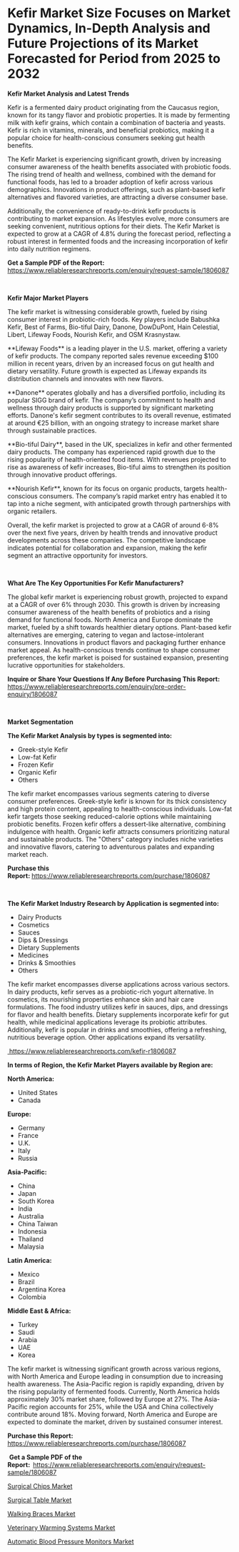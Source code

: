 <p><h1>Kefir Market Size Focuses on Market Dynamics, In-Depth Analysis and Future Projections of its Market Forecasted for Period from 2025 to 2032</h1></p><p><strong>Kefir Market Analysis and Latest Trends</strong></p>
<p><p>Kefir is a fermented dairy product originating from the Caucasus region, known for its tangy flavor and probiotic properties. It is made by fermenting milk with kefir grains, which contain a combination of bacteria and yeasts. Kefir is rich in vitamins, minerals, and beneficial probiotics, making it a popular choice for health-conscious consumers seeking gut health benefits.</p><p>The Kefir Market is experiencing significant growth, driven by increasing consumer awareness of the health benefits associated with probiotic foods. The rising trend of health and wellness, combined with the demand for functional foods, has led to a broader adoption of kefir across various demographics. Innovations in product offerings, such as plant-based kefir alternatives and flavored varieties, are attracting a diverse consumer base.</p><p>Additionally, the convenience of ready-to-drink kefir products is contributing to market expansion. As lifestyles evolve, more consumers are seeking convenient, nutritious options for their diets. The Kefir Market is expected to grow at a CAGR of 4.8% during the forecast period, reflecting a robust interest in fermented foods and the increasing incorporation of kefir into daily nutrition regimens.</p></p>
<p><strong>Get a Sample PDF of the Report:&nbsp;</strong> <a href="https://www.reliableresearchreports.com/enquiry/request-sample/1806087?utm_campaign=3545&utm_medium=2&utm_source=Github&utm_content=ia&utm_term=07042025&utm_id=kefir">https://www.reliableresearchreports.com/enquiry/request-sample/1806087</a></p>
<p>&nbsp;</p>
<p><strong>Kefir Major Market Players</strong></p>
<p><p>The kefir market is witnessing considerable growth, fueled by rising consumer interest in probiotic-rich foods. Key players include Babushka Kefir, Best of Farms, Bio-tiful Dairy, Danone, DowDuPont, Hain Celestial, Libert, Lifeway Foods, Nourish Kefir, and OSM Krasnystaw.</p><p>**Lifeway Foods** is a leading player in the U.S. market, offering a variety of kefir products. The company reported sales revenue exceeding $100 million in recent years, driven by an increased focus on gut health and dietary versatility. Future growth is expected as Lifeway expands its distribution channels and innovates with new flavors.</p><p>**Danone** operates globally and has a diversified portfolio, including its popular SIGG brand of kefir. The company’s commitment to health and wellness through dairy products is supported by significant marketing efforts. Danone's kefir segment contributes to its overall revenue, estimated at around €25 billion, with an ongoing strategy to increase market share through sustainable practices.</p><p>**Bio-tiful Dairy**, based in the UK, specializes in kefir and other fermented dairy products. The company has experienced rapid growth due to the rising popularity of health-oriented food items. With revenues projected to rise as awareness of kefir increases, Bio-tiful aims to strengthen its position through innovative product offerings.</p><p>**Nourish Kefir**, known for its focus on organic products, targets health-conscious consumers. The company’s rapid market entry has enabled it to tap into a niche segment, with anticipated growth through partnerships with organic retailers.</p><p>Overall, the kefir market is projected to grow at a CAGR of around 6-8% over the next five years, driven by health trends and innovative product developments across these companies. The competitive landscape indicates potential for collaboration and expansion, making the kefir segment an attractive opportunity for investors.</p></p>
<p>&nbsp;</p>
<p><strong>What Are The Key Opportunities For Kefir Manufacturers?</strong></p>
<p><p>The global kefir market is experiencing robust growth, projected to expand at a CAGR of over 6% through 2030. This growth is driven by increasing consumer awareness of the health benefits of probiotics and a rising demand for functional foods. North America and Europe dominate the market, fueled by a shift towards healthier dietary options. Plant-based kefir alternatives are emerging, catering to vegan and lactose-intolerant consumers. Innovations in product flavors and packaging further enhance market appeal. As health-conscious trends continue to shape consumer preferences, the kefir market is poised for sustained expansion, presenting lucrative opportunities for stakeholders.</p></p>
<p><strong>Inquire or Share Your Questions If Any Before Purchasing This Report:</strong> <a href="https://www.reliableresearchreports.com/enquiry/pre-order-enquiry/1806087?utm_campaign=3545&utm_medium=2&utm_source=Github&utm_content=ia&utm_term=07042025&utm_id=kefir">https://www.reliableresearchreports.com/enquiry/pre-order-enquiry/1806087</a></p>
<p>&nbsp;</p>
<p><strong>Market Segmentation</strong></p>
<p><strong>The Kefir Market Analysis by types is segmented into:</strong></p>
<p><ul><li>Greek-style Kefir</li><li>Low-fat Kefir</li><li>Frozen Kefir</li><li>Organic Kefir</li><li>Others</li></ul></p>
<p><p>The kefir market encompasses various segments catering to diverse consumer preferences. Greek-style kefir is known for its thick consistency and high protein content, appealing to health-conscious individuals. Low-fat kefir targets those seeking reduced-calorie options while maintaining probiotic benefits. Frozen kefir offers a dessert-like alternative, combining indulgence with health. Organic kefir attracts consumers prioritizing natural and sustainable products. The "Others" category includes niche varieties and innovative flavors, catering to adventurous palates and expanding market reach.</p></p>
<p><strong>Purchase this Report:&nbsp;</strong><a href="https://www.reliableresearchreports.com/purchase/1806087?utm_campaign=3545&utm_medium=2&utm_source=Github&utm_content=ia&utm_term=07042025&utm_id=kefir">https://www.reliableresearchreports.com/purchase/1806087</a></p>
<p>&nbsp;</p>
<p><strong>The Kefir Market Industry Research by Application is segmented into:</strong></p>
<p><ul><li>Dairy Products</li><li>Cosmetics</li><li>Sauces</li><li>Dips & Dressings</li><li>Dietary Supplements</li><li>Medicines</li><li>Drinks & Smoothies</li><li>Others</li></ul></p>
<p><p>The kefir market encompasses diverse applications across various sectors. In dairy products, kefir serves as a probiotic-rich yogurt alternative. In cosmetics, its nourishing properties enhance skin and hair care formulations. The food industry utilizes kefir in sauces, dips, and dressings for flavor and health benefits. Dietary supplements incorporate kefir for gut health, while medicinal applications leverage its probiotic attributes. Additionally, kefir is popular in drinks and smoothies, offering a refreshing, nutritious beverage option. Other applications expand its versatility.</p></p>
<p><a href="https://www.reliableresearchreports.com/kefir-r1806087?utm_campaign=3545&utm_medium=2&utm_source=Github&utm_content=ia&utm_term=07042025&utm_id=kefir">&nbsp;https://www.reliableresearchreports.com/kefir-r1806087</a></p>
<p><strong>In terms of Region, the Kefir Market Players available by Region are:</strong></p>
<p>
    <p> <strong> North America: </strong>
        <ul>
            <li>United States</li>
            <li>Canada</li>
        </ul>
        </p> 
    <p> <strong> Europe: </strong>
        <ul>
            <li>Germany</li>
            <li>France</li>
            <li>U.K.</li>
            <li>Italy</li>
            <li>Russia</li>
        </ul>
        </p> 
    <p> <strong> Asia-Pacific: </strong>
        <ul>
            <li>China</li>
            <li>Japan</li>
            <li>South Korea</li>
            <li>India</li>
            <li>Australia</li>
            <li>China Taiwan</li>
            <li>Indonesia</li>
            <li>Thailand</li>
            <li>Malaysia</li>
        </ul>
        </p> 
    <p> <strong> Latin America: </strong>
        <ul>
            <li>Mexico</li>
            <li>Brazil</li>
            <li>Argentina Korea</li>
            <li>Colombia</li>
        </ul>
        </p> 
    <p> <strong> Middle East & Africa: </strong>
        <ul>
            <li>Turkey</li>
            <li>Saudi</li>
            <li>Arabia</li>
            <li>UAE</li>
            <li>Korea</li>
        </ul>
    </p>
    </p>
<p><p>The kefir market is witnessing significant growth across various regions, with North America and Europe leading in consumption due to increasing health awareness. The Asia-Pacific region is rapidly expanding, driven by the rising popularity of fermented foods. Currently, North America holds approximately 30% market share, followed by Europe at 27%. The Asia-Pacific region accounts for 25%, while the USA and China collectively contribute around 18%. Moving forward, North America and Europe are expected to dominate the market, driven by sustained consumer interest.</p></p>
<p><strong>Purchase this Report: </strong><a href="https://www.reliableresearchreports.com/purchase/1806087?utm_campaign=3545&utm_medium=2&utm_source=Github&utm_content=ia&utm_term=07042025&utm_id=kefir">https://www.reliableresearchreports.com/purchase/1806087</a></p>
<p>&nbsp;<strong>Get a Sample PDF of the Report:&nbsp;&nbsp;</strong><a href="https://www.reliableresearchreports.com/enquiry/request-sample/1806087?utm_campaign=3545&utm_medium=2&utm_source=Github&utm_content=ia&utm_term=07042025&utm_id=kefir">https://www.reliableresearchreports.com/enquiry/request-sample/1806087</a></p>
<p><strong></strong></p>
<p><p><a href="https://www.linkedin.com/pulse/market-forecasting-change-global-surgical-chips-dynamics-future-ebkbe?utm_campaign=3545&utm_medium=2&utm_source=Github&utm_content=ia&utm_term=07042025&utm_id=kefir">Surgical Chips Market</a></p><p><a href="https://www.linkedin.com/pulse/surgical-table-market-progressan-anticipated-compound-annual-6ti9e?utm_campaign=3545&utm_medium=2&utm_source=Github&utm_content=ia&utm_term=07042025&utm_id=kefir">Surgical Table Market</a></p><p><a href="https://www.linkedin.com/pulse/walking-braces-market-analysis-report-2025-2032-cagr-138-ylkpc?utm_campaign=3545&utm_medium=2&utm_source=Github&utm_content=ia&utm_term=07042025&utm_id=kefir">Walking Braces Market</a></p><p><a href="https://www.linkedin.com/pulse/market-size-trends-veterinary-warming-systems-131-cagr-v7i3c?utm_campaign=3545&utm_medium=2&utm_source=Github&utm_content=ia&utm_term=07042025&utm_id=kefir">Veterinary Warming Systems Market</a></p><p><a href="https://www.linkedin.com/pulse/automatic-blood-pressure-monitors-market-size-overview-czsbe?utm_campaign=3545&utm_medium=2&utm_source=Github&utm_content=ia&utm_term=07042025&utm_id=kefir">Automatic Blood Pressure Monitors Market</a></p></p>